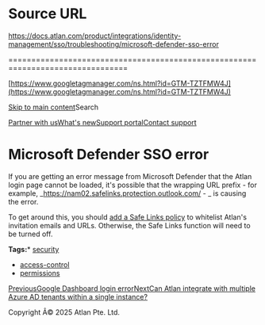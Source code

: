 # Source URL
https://docs.atlan.com/product/integrations/identity-management/sso/troubleshooting/microsoft-defender-sso-error

================================================================================

<!--
canonical: https://docs.atlan.com/product/integrations/identity-management/sso/troubleshooting/microsoft-defender-sso-error
link-alternate: https://docs.atlan.com/product/integrations/identity-management/sso/troubleshooting/microsoft-defender-sso-error
meta-description: Learn about unable to log into atlan via sso due to an "internal error" from microsoft defender.
meta-docsearch:docusaurus_tag: docs-default-current
meta-docsearch:language: en
meta-docsearch:version: current
meta-docusaurus_locale: en
meta-docusaurus_tag: docs-default-current
meta-docusaurus_version: current
meta-generator: Docusaurus v3.8.1
meta-og-description: Learn about unable to log into atlan via sso due to an "internal error" from microsoft defender.
meta-og-locale: en
meta-og-title: Microsoft Defender SSO error | Atlan Documentation
meta-og-url: https://docs.atlan.com/product/integrations/identity-management/sso/troubleshooting/microsoft-defender-sso-error
meta-twitter:card: summary_large_image
meta-viewport: width=device-width,initial-scale=1
title: Microsoft Defender SSO error | Atlan Documentation
-->

[https://www.googletagmanager.com/ns.html?id=GTM-TZTFMW4J](https://www.googletagmanager.com/ns.html?id=GTM-TZTFMW4J)

[Skip to main content](#__docusaurus_skipToContent_fallback)Search

[Partner with us](https://docs.google.com/forms/d/e/1FAIpQLScuAIhCm2GS7YFstrOjawbP8J7PUmOynQo7wI2yGCcCyEcVSw/viewform)[What's new](https://shipped.atlan.com/)[Support portal](https://atlan.zendesk.com/auth/v2/login/signin?return_to=https%3A%2F%2Fatlan.zendesk.com%2Fhc%2Fen-us&theme=hc&locale=en-us&brand_id=1900000425113&auth_origin=1900000425113%2Cfalse%2Ctrue)[Contact support](/support/submit-request)

Microsoft Defender SSO error
============================

If you are getting an error message from Microsoft Defender that the Atlan login page cannot be loaded, it's possible that the wrapping URL prefix \- for example, \_[https://nam02\.safelinks.protection.outlook.com/](https://nam02.safelinks.protection.outlook.com/) \- \_ is causing the error.

To get around this, you should [add a Safe Links policy](https://learn.microsoft.com/en-us/microsoft-365/security/office-365-security/set-up-safe-links-policies?view=o365-worldwide) to whitelist Atlan's invitation emails and URLs. Otherwise, the Safe Links function will need to be turned off.

**Tags:*** [security](/tags/security)
* [access\-control](/tags/access-control)
* [permissions](/tags/permissions)

[PreviousGoogle Dashboard login error](/product/integrations/identity-management/sso/faq/google-dashboard-login-error)[NextCan Atlan integrate with multiple Azure AD tenants within a single instance?](/product/integrations/identity-management/sso/faq/multiple-azure-ad-tenants)

Copyright Â© 2025 Atlan Pte. Ltd.

